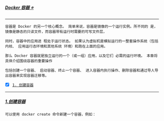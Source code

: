 ##### [Docker 容器 :star:](#) <b id="top"></b>
----
`容器是 Docker 的另一个核心概念。 简单来说，容器是镜像的一个运行实例。所不同的 是，镜像是静态的只读文件，而容器带有运行时需要的可写文件层，`

`同时，容器中的应用进 程处于运行状态。 如果认为虚拟机是模拟运行的一整套操作系统（包括内核、 应用运行态环境和其他系统 环境）和跑在上面的应用。`

`那么 Docker 容器就是独立运行的一个（或一组）应用，以及它们 必需的运行环境。 本章将具体介绍围绕容器的重要操作`

`包括创建一个容器、 启动容器、终止一个容器、 进入容器内执行操作、删除容器和通过导人导出容器来实现容器迁移等。`

- [x] [`1. 创建容器`](#tar1) 

------
##### [1.创建容器](#top) <b id="tar1"></b>
`可以使用 docker create 命令新建一个容器，例如：`
